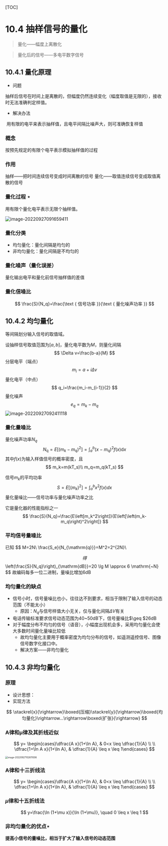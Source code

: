 [TOC]

# 10.4 抽样信号的量化

> 量化——幅度上离散化

> 量化后的信号——多电平数字信号

## 10.4.1 量化原理

- 问题

​        抽样后信号在时间上是离散的，但幅度仍然连续变化（幅度取值是无限的），接收时无法准确判定样值。

- 解决办法

​        用有限的电平来表示抽样值，且电平间隔比噪声大，则可准确恢复样值

### 概念

按预先规定的有限个电平表示模拟抽样值的过程

### 作用

抽样——把时间连续信号变成时间离散的信号
量化——取值连续信号变成取值离散的信号

### 量化过程 $\star$

用有限个量化电平表示无限个抽样值。 

![image-20220927091659411](https://mypic-1312707183.cos.ap-nanjing.myqcloud.com/image-20220927091659411.png)

### 量化分类

- 均匀量化：量化间隔是均匀的
- 非均匀量化：量化间隔是不均匀的

### 量化噪声（量化误差）

量化输出电平和量化前信号抽样值的差值

### 量化信噪比

$$
\frac{S}{N_q}=\frac{\text { 信号功率 }}{\text { 量化噪声功率 }}
$$

## 10.4.2 均匀量化

等间隔划分输入信号的取值域。

设抽样信号取值范围为$[a,b]$，量化电平数为$M$，则量化间隔
$$
\Delta v=\frac{b-a}{M}
$$
分层电平（端点）
$$
m_i=a+i\Delta v
$$
量化电平（中点）
$$
q_i=\frac{m_i-m_{i-1}}{2}
$$
量化噪声
$$
e_q=m_k-m_q
$$
![image-20220927092411118](https://mypic-1312707183.cos.ap-nanjing.myqcloud.com/image-20220927092411118.png)

### 量化量噪比

量化噪声功率$N_q$
$$
N_{\mathrm{q}}=E\left[\left(m_k-m_{\mathrm{q}}\right)^2\right]=\int_a^b\left(x-m_{\mathrm{q}}\right)^2 f(x) \mathrm{d} x
$$
其中$f(x)$为输入样值信号的概率密度，且
$$
m_k=m(kT_s)\\
m_q=m_q(kT_s)
$$


信号$m_k$的平均功率
$$
S=E[(m_k)^2]=\int_{a}^{b}x^2f(x)dx
$$
量化量噪比——信号功率与量化噪声功率之比

它是量化器的性能指标之一
$$
\frac{S}{N_q}=\frac{E\left[m_k^2\right]}{E\left[\left(m_k-m_q\right)^2\right]}
$$

### 平均信号量噪比

已知
$$
M=2N\\
\frac{S_e}{N_{\mathrm{q}}}=M^2=2^{2N}\\

$$
得
$$
\left(\frac{S}{N_q}\right)_{\mathrm{dB}}=20 \lg M \approx 6 \mathrm{~N}
$$
故编码每多一位二进制，量噪比增加6dB

### 均匀量化的缺点

- 信号小时，信号量噪比也小，往往达不到要求，相当于限制了输入信号的动态范围（不能太小）
  - 原因：$N_q$与信号样值大小无关，仅与量化间隔$\Delta V$有关
- 电话传输标准要求信号动态范围为40~50dB下，信号量噪比$\geq  $26dB
- 对于幅度分布不均匀的信号（语音），小幅度出现机会多，采用均匀量化会使大多数时间量化量噪比较低
  - 故均匀量化主要用于概率密度为均匀分布的信号，如遥测遥控信号、图像信号数字化接口中。
  - 解决方案——非均匀量化

## 10.4.3 非均匀量化

### 原理

- 设计思想：
- 实现方法

$$
\stackrel{x}{\rightarrow}\boxed{压缩}\stackrel{y}{\rightarrow}\boxed{均匀量化}\rightarrow...\rightarrow\boxed{扩张}{\rightarrow}
$$

### A律和μ律及其折线近似

$$
y= \begin{cases}\dfrac{A x}{1+\ln A}, & 0<x \leq \dfrac{1}{A} \\ 
\\
\dfrac{1+\ln A x}{1+\ln A}, & \dfrac{1}{A} \leq x \leq 1\end{cases}
$$



<img src="https://mypic-1312707183.cos.ap-nanjing.myqcloud.com/image-20220927102611006.png" alt="image-20220927102611006" style="zoom: 50%;" />

### A律和十三折线法

$$
y= \begin{cases}\dfrac{A x}{1+\ln A}, & 0<x \leq \dfrac{1}{A} \\ 
\\
\dfrac{1+\ln A x}{1+\ln A}, & \dfrac{1}{A} \leq x \leq 1\end{cases}
$$



### $\mu$律和十五折线法

$$
y=\frac{\ln (1+\mu x)}{\ln (1+\mu)}, \quad 0 \leq x \leq 1
$$

### 非均匀量化的优点$\star$

**提高小信号的量噪比，相当于扩大了输入信号的动态范围**